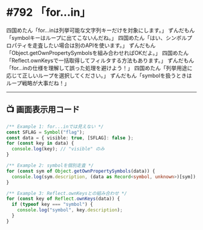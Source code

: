 # #792 「for...in」

四国めたん「for...inは列挙可能な文字列キーだけを対象にします。」
ずんだもん「symbolキーはループに出てこないんだね。」
四国めたん「はい、シンボルプロパティを走査したい場合は別のAPIを使います。」
ずんだもん「Object.getOwnPropertySymbolsを組み合わせればOKだよ。」
四国めたん「Reflect.ownKeysで一括取得してフィルタする方法もあります。」
ずんだもん「for...inの仕様を理解して誤った処理を避けよう！」
四国めたん「列挙用途に応じて正しいループを選択してください。」
ずんだもん「symbolを扱うときはループ戦略が大事だね！」

---

## 📺 画面表示用コード

```typescript
/** Example 1: for...inでは見えない */
const SFLAG = Symbol("flag");
const data = { visible: true, [SFLAG]: false };
for (const key in data) {
  console.log(key); // "visible" のみ
}

/** Example 2: symbolを個別走査 */
for (const sym of Object.getOwnPropertySymbols(data)) {
  console.log(sym.description, (data as Record<symbol, unknown>)[sym]);
}

/** Example 3: Reflect.ownKeysとの組み合わせ */
for (const key of Reflect.ownKeys(data)) {
  if (typeof key === "symbol") {
    console.log("symbol", key.description);
  }
}
```
